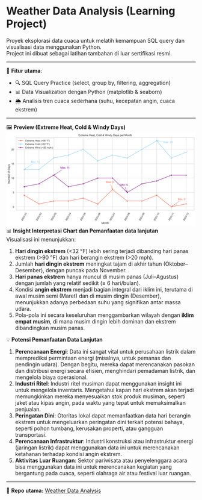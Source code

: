 # Weather Data Analysis (Learning Project)

Proyek eksplorasi data cuaca untuk melatih kemampuan SQL query dan visualisasi data menggunakan Python.  
Project ini dibuat sebagai latihan tambahan di luar sertifikasi resmi.  

---

📌 **Fitur utama**:  
- 🔍 SQL Query Practice (select, group by, filtering, aggregation)  
- 📊 Data Visualization dengan Python (matplotlib & seaborn)  
- 🌦️ Analisis tren cuaca sederhana (suhu, kecepatan angin, cuaca ekstrem)  

---

🖼️ **Preview (Extreme Heat, Cold & Windy Days)**  
![Extreme Heat, Cold & Windy Days](images/extreme_heat_cold_windy.png)  
📊 **Insight Interpretasi Chart dan Pemanfaatan data lanjutan**  
Visualisasi ini menunjukkan:
1. **Hari dingin ekstrem** (<32 °F) lebih sering terjadi dibanding hari panas ekstrem (>90 °F) dan hari berangin ekstrem (>20 mph).
2. Jumlah **hari dingin ekstrem** meningkat tajam di akhir tahun (Oktober–Desember), dengan puncak pada November.
3. **Hari panas ekstrem** hanya muncul di musim panas (Juli–Agustus) dengan jumlah yang relatif sedikit (≤ 6 hari/bulan).
4. Kondisi **angin ekstrem** menjadi bagian integral dari iklim ini, terutama di awal musim semi (Maret) dan di musim dingin (Desember), menunjukkan adanya perbedaan suhu yang signifikan antar massa udara.
5. Pola-pola ini secara keseluruhan menggambarkan wilayah dengan **iklim empat musim**, di mana musim dingin lebih dominan dan ekstrem dibandingkan musim panas.

💡 **Potensi Pemanfaatan Data Lanjutan**
1. **Perencanaan Energi**: Data ini sangat vital untuk perusahaan listrik dalam memprediksi permintaan energi (misalnya, untuk pemanas dan pendingin udara). Dengan begitu, mereka dapat merencanakan pasokan dan distribusi energi secara efisien, menghindari pemadaman listrik, dan mengelola biaya operasional.
2. **Industri Ritel**: Industri ritel musiman dapat menggunakan insight ini untuk mengelola inventaris. Mengetahui kapan hari ekstrem akan terjadi memungkinkan mereka menyesuaikan stok produk musiman, seperti jaket atau kipas angin, pada waktu yang tepat untuk memaksimalkan penjualan.
3. **Peringatan Dini**: Otoritas lokal dapat memanfaatkan data hari berangin ekstrem untuk mengeluarkan peringatan dini terkait potensi bahaya, seperti pohon tumbang, kerusakan properti, atau gangguan transportasi.
4. **Perencanaan Infrastruktur**: Industri konstruksi atau infrastruktur energi (jaringan listrik) dapat menggunakan data ini untuk merencanakan ketahanan terhadap kondisi angin ekstrem.
5. **Aktivitas Luar Ruangan**: Sektor pariwisata atau penyelenggara acara bisa menggunakan data ini untuk merencanakan kegiatan yang bergantung pada cuaca, seperti olahraga air atau festival luar ruangan.
---

🔗 **Repo utama:** [Weather Data Analysis](https://github.com/hfz1988/weather-analysis)
